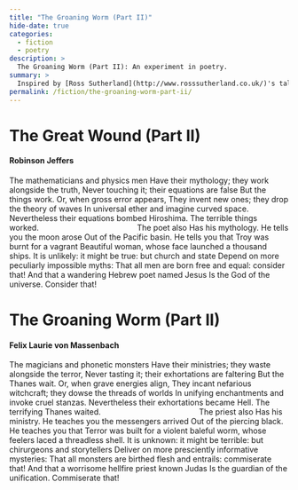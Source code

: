 ```yaml
---
title: "The Groaning Worm (Part II)"
hide-date: true
categories:
  - fiction
  - poetry
description: >
  The Groaning Worm (Part II): An experiment in poetry.
summary: >
  Inspired by [Ross Sutherland](http://www.rosssutherland.co.uk/)'s talk about games and poetry at [Now Play This 2015](http://nowplaythis.net/2015), this poem was written by taking part of The Great Wound by Robinson Jeffers and replacing every noun, verb, adjective, and adverb with another one beginning with the same phoneme(-ish).
permalink: /fiction/the-groaning-worm-part-ii/
---
```

# The Great Wound (Part II)

#### Robinson Jeffers

The mathematicians and physics men
Have their mythology; they work alongside the truth,
Never touching it; their equations are false
But the things work. Or, when gross error appears,
They invent new ones; they drop the theory of waves
In universal ether and imagine curved space.
Nevertheless their equations bombed Hiroshima.
The terrible things worked.
&nbsp;&nbsp;&nbsp;&nbsp;&nbsp;&nbsp;&nbsp;&nbsp;&nbsp;&nbsp;&nbsp;&nbsp;&nbsp;&nbsp;&nbsp;&nbsp;&nbsp;&nbsp;&nbsp;&nbsp;&nbsp;&nbsp;&nbsp;&nbsp;&nbsp;&nbsp;&nbsp;&nbsp;&nbsp;&nbsp;&nbsp;&nbsp;&nbsp;&nbsp;&nbsp;&nbsp;&nbsp;&nbsp;&nbsp;&nbsp;&nbsp;&nbsp;&nbsp; The poet also
Has his mythology. He tells you the moon arose
Out of the Pacific basin. He tells you that Troy was burnt for a vagrant
Beautiful woman, whose face launched a thousand ships.
It is unlikely: it might be true: but church and state
Depend on more peculiarly impossible myths:
That all men are born free and equal: consider that!
And that a wandering Hebrew poet named Jesus
Is the God of the universe. Consider that!


# The Groaning Worm (Part II)

#### Felix Laurie von Massenbach

The magicians and phonetic monsters
Have their ministries; they waste alongside the terror,
Never tasting it; their exhortations are faltering
But the Thanes wait. Or, when grave energies align,
They incant nefarious witchcraft; they dowse the threads of worlds
In unifying enchantments and invoke cruel stanzas.
Nevertheless their exhortations became Hell.
The terrifying Thanes waited.
&nbsp;&nbsp;&nbsp;&nbsp;&nbsp;&nbsp;&nbsp;&nbsp;&nbsp;&nbsp;&nbsp;&nbsp;&nbsp;&nbsp;&nbsp;&nbsp;&nbsp;&nbsp;&nbsp;&nbsp;&nbsp;&nbsp;&nbsp;&nbsp;&nbsp;&nbsp;&nbsp;&nbsp;&nbsp;&nbsp;&nbsp;&nbsp;&nbsp;&nbsp;&nbsp;&nbsp;&nbsp;&nbsp;&nbsp;&nbsp;&nbsp;&nbsp;&nbsp; The priest also
Has his ministry. He teaches you the messengers arrived
Out of the piercing black. He teaches you that Terror was built for a violent
baleful worm, whose feelers laced a threadless shell.
It is unknown: it might be terrible: but chirurgeons and storytellers
Deliver on more presciently informative mysteries:
That all monsters are birthed flesh and entrails: commiserate that!
And that a worrisome hellfire priest known Judas
Is the guardian of the unification. Commiserate that!
